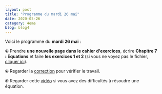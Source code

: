 ```yaml
---
layout: post
title: "Programme du mardi 26 mai"
date: 2020-05-26
category: 4eme
blog: blog4
---
```


Voici le programme du <b>mardi 26 mai</b> :

⦿ Prendre <strong>une nouvelle page dans le cahier d'exercices</strong>, écrire <strong>Chapitre 7 : Equations</strong> et faire <b>les exercices 1 et 2</b> (si vous ne voyez pas le fichier, <a href="/exercices/4eme/4eme_exercices_mardi_26_mai_2020.pdf">cliquer ici</a>). 

<object data="/exercices/4eme/4eme_exercices_mardi_26_mai_2020.pdf" width="100%" height="500" type='application/pdf'></object>

⦿ Regarder la <a class="correction" href="/exercices/4eme/4eme_exercices_mardi_26_mai_2020.pdf">correction</a> pour vérifier le travail.

⦿ Regarder cette <a class="video" href="https://youtu.be/uV_EmbYu9_E">vidéo</a> si vous avez des difficultés à résoudre une équation.
